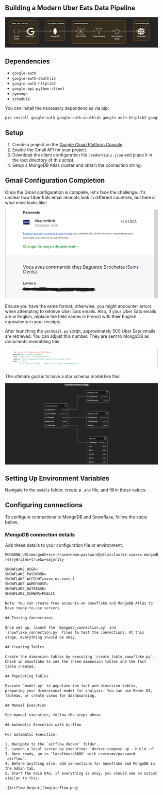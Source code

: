 ## Building a Modern Uber Eats Data Pipeline
![Architecture](img/dg.png)


## Dependencies

- `google-auth`
- `google-auth-oauthlib`
- `google-auth-httplib2`
- `google-api-python-client`
- `pymongo`
- `schedule`

You can install the necessary dependencies via pip:

```bash
pip install google-auth google-auth-oauthlib google-auth-httplib2 google-api-python-client pymongo schedule
```
## Setup

1. Create a project on the [Google Cloud Platform Console](https://console.cloud.google.com/).
2. Enable the Gmail API for your project.
3. Download the client configuration file `credentials.json` and place it in the root directory of this script.
4. Setup a MongoDB Atlas cluster and obtain the connection string.

## Gmail Configuration Completion

Once the Gmail configuration is complete, let's face the challenge. It's unclear how Uber Eats email receipts look in different countries, but here is what mine looks like:

![Uber Eats Receipt](img/recu.png)

Ensure you have the same format; otherwise, you might encounter errors when attempting to retrieve Uber Eats emails. Also, if your Uber Eats emails are in English, replace the field names in French with their English equivalents in your receipts.

After launching the `getGmail.py` script, approximately 500 Uber Eats emails are retrieved. You can adjust this number. They are sent to MongoDB as documents resembling this:

![MongoDB Document](img/mongo.png)

The ultimate goal is to have a star schema model like this:

![Star Schema Model](img/etoiles.png)

## Setting Up Environment Variables

Navigate to the `models` folder, create a `.env` file, and fill in these values:
## Configuring connections
To configure connections to MongoDB and Snowflake, follow the steps below.
### MongoDB connection details

Add these details to your configuration file or environment:

```plaintext
MONGODB_URI=mongodb+srv://username:password@atlascluster.xxxxxx.mongodb.net/admin?retryWrites=true&w=majority

SNOWFLAKE_USER=
SNOWFLAKE_PASSWORD=
SNOWFLAKE_ACCOUNT=xxxx.us-east-1
SNOWFLAKE_WAREHOUSE=
SNOWFLAKE_DATABASE=
SNOWFLAKE_SCHEMA=PUBLIC

Note: You can create free accounts on Snowflake and MongoDB Atlas to have ready-to-use servers.

## Testing Connections

Once set up, launch the `mongodb_connection.py` and `snowflake_connection.py` files to test the connections. At this stage, everything should be okay.

## Creating Tables

Create the dimension tables by executing `create_table_snowflake.py`. Check in Snowflake to see the three dimension tables and the fact table created.

## Populating Tables

Execute `model.py` to populate the fact and dimension tables, preparing your dimensional model for analysis. You can use Power BI, Tableau, or create views for dashboarding.

## Manual Execution

For manual execution, follow the steps above.

## Automatic Execution with Airflow

For automatic execution:

1. Navigate to the `airflow_docker` folder.
2. Launch a local server by executing: `docker-compose up --build -d`.
3. Once ready, go to `localhost:8080` with username/password `airflow`.
4. Before anything else, add connections for Snowflake and MongoDB in the Admin tab.
5. Start the main DAG. If everything is okay, you should see an output similar to this:

![Airflow Output](img/airflow.png)


